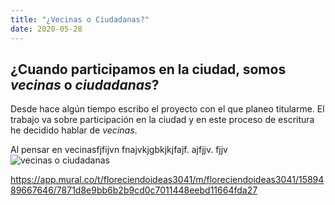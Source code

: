 ```yaml
---
title: "¿Vecinas o Ciudadanas?"
date: 2020-05-28
---
```




## ¿Cuando participamos en la ciudad, somos *vecinas* o *ciudadanas*?

Desde hace algún tiempo escribo el proyecto con el que planeo titularme. 
El trabajo va sobre participación en la ciudad y en este proceso de escritura he decidido hablar de *vecinas*.

Al pensar en vecinasfjfijvn
fnajvkjgbkjkjfajf. ajfjjv. fjjv
![vecinas o ciudadanas](https://user-images.githubusercontent.com/66037367/83172191-d9782380-a0dc-11ea-819d-10627e85aa83.png)

https://app.mural.co/t/floreciendoideas3041/m/floreciendoideas3041/1589489667646/7871d8e9bb6b2b9cd0c7011448eebd11664fda27

